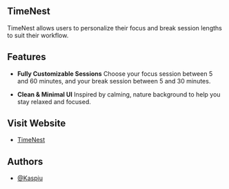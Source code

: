 ## TimeNest

TimeNest allows users to personalize their focus and break session lengths to suit their workflow.

## Features

- **Fully Customizable Sessions**
Choose your focus session between 5 and 60 minutes, and your break session between 5 and 30 minutes.

- **Clean & Minimal UI**
Inspired by calming, nature background to help you stay relaxed and focused.

## Visit Website

- [TimeNest](https://kaspiu.github.io/TimeNest/)

## Authors

- [@Kaspiu](https://github.com/Kaspiu)
